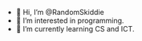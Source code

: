 - 👋 Hi, I’m @RandomSkiddie
- 👀 I’m interested in programming.
- 🌱 I’m currently learning CS and ICT.

<!---
RandomSkiddie/RandomSkiddie is a ✨ special ✨ repository because its `README.md` (this file) appears on your GitHub profile.
You can click the Preview link to take a look at your changes.
--->
